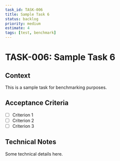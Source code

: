 ```yaml
---
task_id: TASK-006
title: Sample Task 6
status: backlog
priority: medium
estimate: 4
tags: [test, benchmark]
---
```


# TASK-006: Sample Task 6

## Context
This is a sample task for benchmarking purposes.

## Acceptance Criteria
- [ ] Criterion 1
- [ ] Criterion 2
- [ ] Criterion 3

## Technical Notes
Some technical details here.
